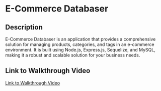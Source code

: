 # E-Commerce Databaser

## Description
E-Commerce Databaser is an application that provides a comprehensive solution for managing products, categories, and tags in an e-commerce environment. It is built using Node.js, Express.js, Sequelize, and MySQL, making it a robust and scalable solution for your business needs.

## Link to Walkthrough Video
[Link to Walkthrough Video]()
